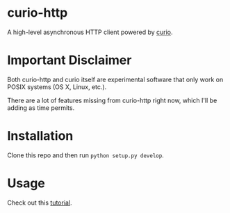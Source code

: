 # curio-http

A high-level asynchronous HTTP client powered by [curio](https://github.com/dabeaz/curio).

# Important Disclaimer

Both curio-http and curio itself are experimental software that only work on POSIX systems (OS X, Linux, etc.).

There are a lot of features missing from curio-http right now, which I'll be adding as time permits.

# Installation

Clone this repo and then run `python setup.py develop`.

# Usage

Check out this [tutorial](http://scribu.net/blog/asynchronous-http-requests-in-python-3.5.html).
